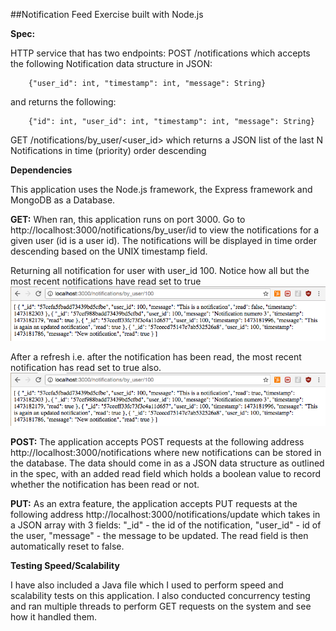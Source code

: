 ##Notification Feed Exercise built with Node.js

**Spec:**

HTTP service that has two endpoints: POST /notifications which accepts the following Notification data structure in JSON:

		{"user_id": int, "timestamp": int, "message": String}

and returns the following:

		{"id": int, "user_id": int, "timestamp": int, "message": String}

GET /notifications/by_user/<user_id> which returns a JSON list of the last N Notifications in time (priority) order descending

**Dependencies**

This application uses the Node.js framework, the Express framework and MongoDB as a Database.


**GET:** When ran, this application runs on port 3000. Go to http://localhost:3000/notifications/by_user/id to view the notifications for a given user (id is a user id). 
The notifications will be displayed in time order descending based on the UNIX timestamp field.

Returning all notification for user with user_id 100. Notice how all but the most recent notifications have read set to true
![GET Request Screenshot](/screenshots/GET%20before%20refresh.png?raw=true)

After a refresh i.e. after the notification has been read, the most recent notification has read set to true also.
![GET Request Screenshot](/screenshots/Get%20after%20refresh.png?raw=true)

**POST:** The application accepts POST requests at the following address http://localhost:3000/notifications where new notifications can be stored in the database.
The data should come in as a JSON data structure as outlined in the spec, with an added read field which holds a boolean value to record whether the notification has been read or not.

**PUT:** As an extra feature, the application accepts PUT requests at the following address http://localhost:3000/notifications/update which takes in a JSON array with 3 fields: 
	"_id" - the id of the notification, 
	"user_id" - id of the user,
	"message" - the message to be updated.
The read field is then automatically reset to false.


**Testing Speed/Scalability**

I have also included a Java file which I used to perform speed and scalability tests on this application. I also conducted concurrency testing and ran multiple threads to perform GET requests on the system and see how it handled them.

